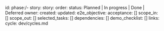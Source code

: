 id: phase:<story-slug>/<order>-<slug>
story: story:<story-slug>
order: <n>
status: Planned | In progress | Done | Deferred
owner: <name>
created: <date>
updated: <date>
e2e_objective: <GUI demo objective>
acceptance: []
scope_in: []
scope_out: []
selected_tasks: []
dependencies: []
demo_checklist: []
links:
  cycle: dev/cycles.md
